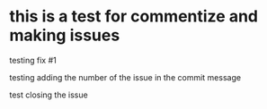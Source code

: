 # this is a test for commentize and making issues

testing fix #1

testing adding the number of the issue in the commit message

test closing the issue

